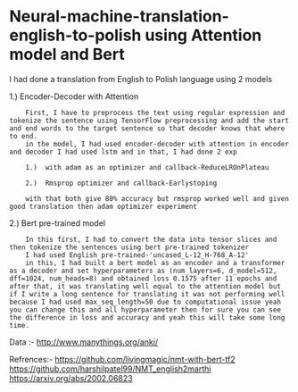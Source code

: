# Neural-machine-translation-english-to-polish using Attention model and Bert 
I had done a translation from English to Polish language using 2 models

  1.) Encoder-Decoder with Attention 
  
  
        First, I have to preprocess the text using regular expression and tokenize the sentence using TensorFlow preprocessing and add the start and end words to the target sentence so that decoder knows that where to end.
        in the model, I had used encoder-decoder with attention in encoder and decoder I had used lstm and in that, I had done 2 exp 
        
        1.)  with adam as an optimizer and callback-ReduceLROnPlateau 
        
        2.)  Rmsprop optimizer and callback-Earlystoping 
        
        with that both give 80% accuracy but rmsprop worked well and given good translation then adam optimizer experiment 
        
  2.) Bert pre-trained model
  
  
        In this first, I had to convert the data into tensor slices and then tokenize the sentences using bert pre-trained tokenizer 
        I had used English pre-trained-'uncased_L-12_H-768_A-12' 
        in this, I had built a bert model as an encoder and a transformer as a decoder and set hyperparameters as (num_layers=6, d_model=512, dff=1024, num_heads=8) and obtained loss 0.1575 after 11 epochs and after that, it was translating well equal to the attention model but if I write a long sentence for translating it was not performing well because I had used max_seq_length=50 due to computational issue yeah you can change this and all hyperparameter then for sure you can see the difference in loss and accuracy and yeah this will take some long time.
        
        
Data :- http://www.manythings.org/anki/
 
Refrences:-
https://github.com/livingmagic/nmt-with-bert-tf2
https://github.com/harshilpatel99/NMT_english2marthi
https://arxiv.org/abs/2002.06823

